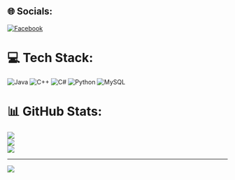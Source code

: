 
## 🌐 Socials:
[![Facebook](https://img.shields.io/badge/Facebook-%231877F2.svg?logo=Facebook&logoColor=white)](https://facebook.com/khoa.ledang.7564) 

# 💻 Tech Stack:
![Java](https://img.shields.io/badge/java-%23ED8B00.svg?style=for-the-badge&logo=openjdk&logoColor=white) ![C++](https://img.shields.io/badge/c++-%2300599C.svg?style=for-the-badge&logo=c%2B%2B&logoColor=white) ![C#](https://img.shields.io/badge/c%23-%23239120.svg?style=for-the-badge&logo=csharp&logoColor=white) ![Python](https://img.shields.io/badge/python-3670A0?style=for-the-badge&logo=python&logoColor=ffdd54) ![MySQL](https://img.shields.io/badge/mysql-%2300000f.svg?style=for-the-badge&logo=mysql&logoColor=white)
# 📊 GitHub Stats:
![](https://github-readme-stats.vercel.app/api?username=Khoakhoa2812&theme=dark&hide_border=false&include_all_commits=false&count_private=false)<br/>
![](https://github-readme-streak-stats.herokuapp.com/?user=Khoakhoa2812&theme=dark&hide_border=false)<br/>
![](https://github-readme-stats.vercel.app/api/top-langs/?username=Khoakhoa2812&theme=dark&hide_border=false&include_all_commits=false&count_private=false&layout=compact)

---
[![](https://visitcount.itsvg.in/api?id=Khoakhoa2812&icon=0&color=0)](https://visitcount.itsvg.in)

<!-- Proudly created with GPRM ( https://gprm.itsvg.in ) -->
